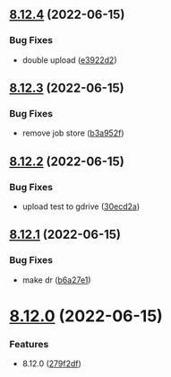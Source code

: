 ## [8.12.4](https://github.com/Hussein-Attie/APT3/compare/v8.12.3...v8.12.4) (2022-06-15)


### Bug Fixes

* double upload ([e3922d2](https://github.com/Hussein-Attie/APT3/commit/e3922d2d6a4def354741ae326176df75b89fd6c1))



## [8.12.3](https://github.com/Hussein-Attie/APT3/compare/v8.12.2...v8.12.3) (2022-06-15)


### Bug Fixes

* remove job store ([b3a952f](https://github.com/Hussein-Attie/APT3/commit/b3a952f18fd4a0bab33478c360e37b0933bed9a2))



## [8.12.2](https://github.com/Hussein-Attie/APT3/compare/v8.12.1...v8.12.2) (2022-06-15)


### Bug Fixes

* upload test to gdrive ([30ecd2a](https://github.com/Hussein-Attie/APT3/commit/30ecd2a8bb690ec9e921d70f2507b006749b5b04))



## [8.12.1](https://github.com/Hussein-Attie/APT3/compare/v8.12.0...v8.12.1) (2022-06-15)


### Bug Fixes

* make dr ([b6a27e1](https://github.com/Hussein-Attie/APT3/commit/b6a27e12a4262a6d78d8185a4215175760de26b7))



# [8.12.0](https://github.com/Hussein-Attie/APT3/compare/v8.11.0...v8.12.0) (2022-06-15)


### Features

* 8.12.0 ([279f2df](https://github.com/Hussein-Attie/APT3/commit/279f2df1dcc822c7ac3b46b549e6214120e6cfc3))



